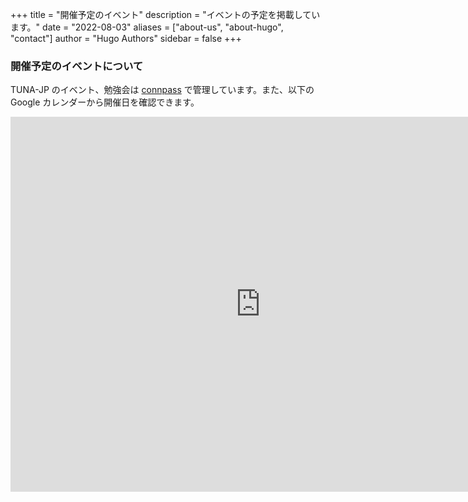 +++
title = "開催予定のイベント"
description = "イベントの予定を掲載しています。"
date = "2022-08-03"
aliases = ["about-us", "about-hugo", "contact"]
author = "Hugo Authors"
sidebar = false
+++

### 開催予定のイベントについて

TUNA-JP のイベント、勉強会は [connpass](https://tuna-jp.connpass.com/) で管理しています。また、以下の Google カレンダーから開催日を確認できます。

<iframe src="https://calendar.google.com/calendar/embed?src=0j5tilvcvaingcb2p0diu6lmfrmino74%40import.calendar.google.com&ctz=Asia%2FTokyo" style="border: 0" width="800" height="600" frameborder="0" scrolling="no"></iframe>
